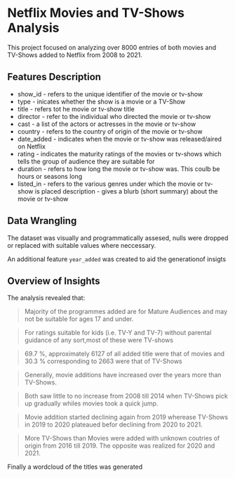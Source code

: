 # Netflix Movies and TV-Shows Analysis

This project focused on analyzing over 8000 entries of both movies and TV-Shows added to Netflix from 2008 to 2021.



## Features Description

* show_id - refers to the unique identifier of the movie or tv-show
* type - inicates whether the show is a movie or a TV-Show
* title - refers tot he movie or tv-show title
* director - refer to the individual who directed the movie or tv-show
* cast - a list of the actors or actresses in the movie or tv-show
* country - refers to the country of origin of the movie or tv-show
* date_added - indicates when the movie or tv-show was released/aired on Netflix
* rating - indicates the maturity ratings of the movies or tv-shows which tells the group of audience they are suitable for
* duration - refers to how long the movie or tv-show was. This coulb be hours or seasons long
* listed_in - refers to the various genres under which the movie or tv-show is placed
description - gives a blurb (short summary) about the movie or tv-show



## Data Wrangling

The dataset was visually and programmatically assesed, nulls were dropped or replaced with suitable values where neccessary.

An additional feature `year_added` was created to aid the generationof insigts



## Overview of Insights

The analysis revealed that:

> Majority of the programmes added are for Mature Audiences and may not be suitable for ages 17 and under.

> For ratings suitable for kids (i.e. TV-Y and TV-7) without parental guidance of any sort,most of these were TV-shows

> 69.7 %, approximately 6127 of all added title were that of movies and 30.3 % corresponding to 2663 were that of 
TV-Shows

> Generally, movie additions have increased over the years more than TV-Shows.

> Both saw little to no increase from 2008 till 2014 when TV-Shows pick up gradually whiles movies took a quick jump.

> Movie addition started declining again from 2019 wherease TV-Shows in 2019 to 2020 plateaued befor declining from 2020
to 2021.

> More TV-Shows than Movies were added with unknown coutries of origin from 2016 till 2019. The opposite was realized for 2020 and 2021.



Finally a wordcloud of the titles was generated
